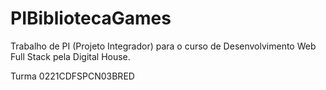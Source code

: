 # PIBibliotecaGames

Trabalho de PI (Projeto Integrador) para o curso de Desenvolvimento Web Full Stack pela Digital House. 

Turma 0221CDFSPCN03BRED
